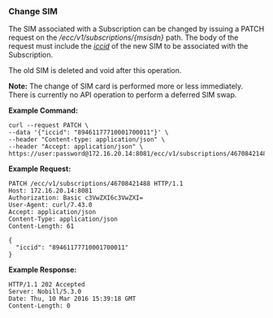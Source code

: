 ### Change SIM

The SIM associated with a Subscription can be changed by issuing a PATCH request on the _/ecc/v1/subscriptions/{msisdn}_ path. The body of the request must include the _[iccid](parameters.md#iccid)_ of the new SIM to be associated with the Subscription.

The old SIM is deleted and void after this operation.

__Note:__ The change of SIM card is performed more or less immediately. There is currently no API operation to perform a deferred SIM swap. 

__Example Command:__
```
curl --request PATCH \
--data '{"iccid": "89461177710001700011"}' \
--header "Content-type: application/json" \
--header "Accept: application/json" \
https://user:password@172.16.20.14:8081/ecc/v1/subscriptions/46708421488
```

__Example Request:__
```
PATCH /ecc/v1/subscriptions/46708421488 HTTP/1.1
Host: 172.16.20.14:8081
Authorization: Basic c3VwZXI6c3VwZXI=
User-Agent: curl/7.43.0
Accept: application/json
Content-Type: application/json
Content-Length: 61

{
  "iccid": "89461177710001700011" 
}
```


__Example Response:__
```
HTTP/1.1 202 Accepted
Server: Nobill/5.3.0
Date: Thu, 10 Mar 2016 15:39:18 GMT
Content-Length: 0
```


